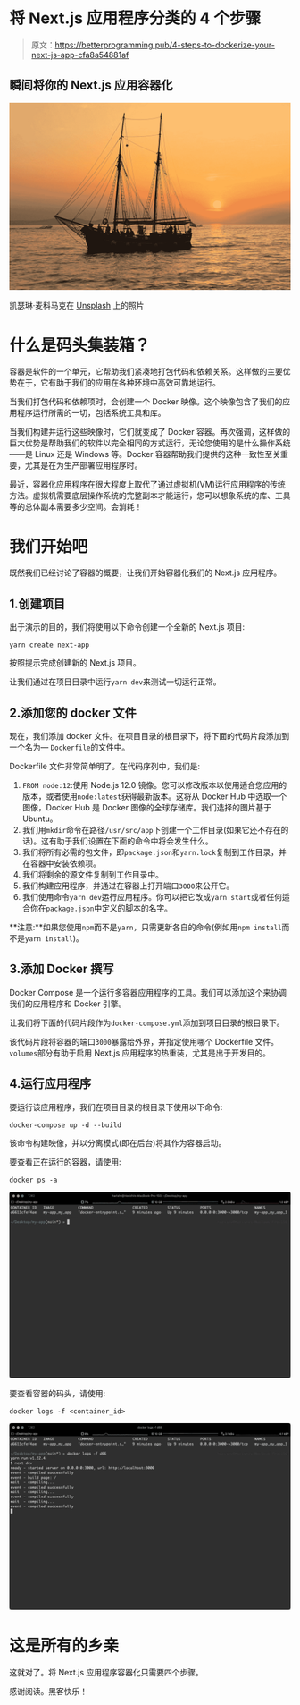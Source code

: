 # 将 Next.js 应用程序分类的 4 个步骤

> 原文：<https://betterprogramming.pub/4-steps-to-dockerize-your-next-js-app-cfa8a54881af>

## 瞬间将你的 Next.js 应用容器化

![](img/1b94957584a5f4fa8e4ee9365896a0ce.png)

凯瑟琳·麦科马克在 [Unsplash](https://unsplash.com?utm_source=medium&utm_medium=referral) 上的照片

# 什么是码头集装箱？

容器是软件的一个单元，它帮助我们紧凑地打包代码和依赖关系。这样做的主要优势在于，它有助于我们的应用在各种环境中高效可靠地运行。

当我们打包代码和依赖项时，会创建一个 Docker 映像。这个映像包含了我们的应用程序运行所需的一切，包括系统工具和库。

当我们构建并运行这些映像时，它们就变成了 Docker 容器。再次强调，这样做的巨大优势是帮助我们的软件以完全相同的方式运行，无论您使用的是什么操作系统——是 Linux 还是 Windows 等。Docker 容器帮助我们提供的这种一致性至关重要，尤其是在为生产部署应用程序时。

最近，容器化应用程序在很大程度上取代了通过虚拟机(VM)运行应用程序的传统方法。虚拟机需要底层操作系统的完整副本才能运行，您可以想象系统的库、工具等的总体副本需要多少空间。会消耗！

# 我们开始吧

既然我们已经讨论了容器的概要，让我们开始容器化我们的 Next.js 应用程序。

## 1.创建项目

出于演示的目的，我们将使用以下命令创建一个全新的 Next.js 项目:

```
yarn create next-app
```

按照提示完成创建新的 Next.js 项目。

让我们通过在项目目录中运行`yarn dev`来测试一切运行正常。

## 2.添加您的 docker 文件

现在，我们添加 docker 文件。在项目目录的根目录下，将下面的代码片段添加到一个名为— `Dockerfile`的文件中。

Dockerfile 文件非常简单明了。在代码序列中，我们是:

1.  `FROM node:12`:使用 Node.js 12.0 镜像。您可以修改版本以使用适合您应用的版本，或者使用`node:latest`获得最新版本。这将从 Docker Hub 中选取一个图像，Docker Hub 是 Docker 图像的全球存储库。我们选择的图片基于 Ubuntu。
2.  我们用`mkdir`命令在路径`/usr/src/app`下创建一个工作目录(如果它还不存在的话)。这有助于我们设置在下面的命令中将会发生什么。
3.  我们将所有必需的包文件，即`package.json`和`yarn.lock`复制到工作目录，并在容器中安装依赖项。
4.  我们将剩余的源文件复制到工作目录中。
5.  我们构建应用程序，并通过在容器上打开端口`3000`来公开它。
6.  我们使用命令`yarn dev`运行应用程序。你可以把它改成`yarn start`或者任何适合你在`package.json`中定义的脚本的名字。

**注意:**如果您使用`npm`而不是`yarn`，只需更新各自的命令(例如用`npm install`而不是`yarn install`)。

## 3.添加 Docker 撰写

Docker Compose 是一个运行多容器应用程序的工具。我们可以添加这个来协调我们的应用程序和 Docker 引擎。

让我们将下面的代码片段作为`docker-compose.yml`添加到项目目录的根目录下。

该代码片段将容器的端口`3000`暴露给外界，并指定使用哪个 Dockerfile 文件。`volumes`部分有助于启用 Next.js 应用程序的热重装，尤其是出于开发目的。

## 4.运行应用程序

要运行该应用程序，我们在项目目录的根目录下使用以下命令:

```
docker-compose up -d --build
```

该命令构建映像，并以分离模式(即在后台)将其作为容器启动。

要查看正在运行的容器，请使用:

```
docker ps -a
```

![](img/7eb551db4dd42f734af7ec88e952fde2.png)

要查看容器的码头，请使用:

```
docker logs -f <container_id>
```

![](img/3e0d0af07d6469823159d43ce76f49d3.png)

# 这是所有的乡亲

这就对了。将 Next.js 应用程序容器化只需要四个步骤。

感谢阅读。黑客快乐！